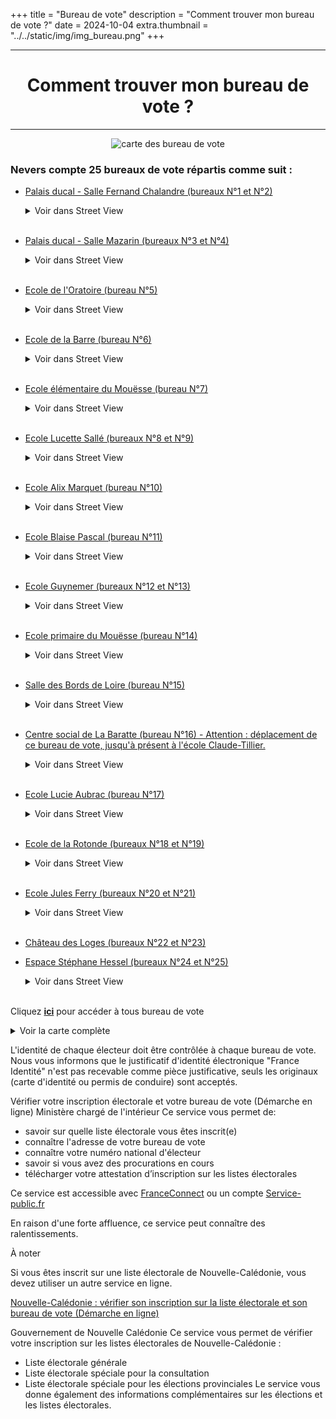 +++
title = "Bureau de vote"
description = "Comment trouver mon bureau de vote ?"
date = 2024-10-04
extra.thumbnail = "../../static/img/img_bureau.png"
+++

<center>

-- --

# Comment trouver mon bureau de vote ?

-- --

![carte des bureau de vote](/img/img_bureau.png "carte des bureau de vote")

</center>

### **Nevers compte 25 bureaux de vote répartis comme suit :**

- [Palais ducal - Salle Fernand Chalandre (bureaux N°1 et N°2)](https://maps.app.goo.gl/9ea7Rz1hL8vavVNk9 "Palais ducal - Salle Fernand Chalandre (bureaux N°1 et N°2)")
    <details>
    <summary>Voir dans Street View</summary>
    <div style= "max-width: 100%; overflow: hidden; height: 495px; width: 1314.59px; position: relative;transition: none;"><iframe style=" width: 100%; height: 100%;" src="https://www.google.com/maps/embed?pb=!4v1728377155521!6m8!1m7!1sgy52LMkzlfs6UEX_E0SPqA!2m2!1d46.98773325128888!2d3.158900049626267!3f339.3804840664259!4f0.08391371112836055!5f1.1924812503605782" width="450" height="300" style="border:0;" allowfullscreen="" loading="lazy" referrerpolicy="no-referrer-when-downgrade" ></iframe></div>
    </details><br>

- [Palais ducal - Salle Mazarin (bureaux N°3 et N°4)](https://maps.app.goo.gl/9ea7Rz1hL8vavVNk9 "Palais ducal - Salle Mazarin (bureaux N°3 et N°4)")
    <details>
    <summary>Voir dans Street View</summary>
    <div style= "max-width: 100%; overflow: hidden; height: 495px; width: 1314.59px; position: relative;transition: none;"><iframe style=" width: 100%; height: 100%;" src="https://www.google.com/maps/embed?pb=!4v1728377155521!6m8!1m7!1sgy52LMkzlfs6UEX_E0SPqA!2m2!1d46.98773325128888!2d3.158900049626267!3f339.3804840664259!4f0.08391371112836055!5f1.1924812503605782" width="450" height="300" style="border:0;" allowfullscreen="" loading="lazy" referrerpolicy="no-referrer-when-downgrade"></iframe></div>
    </details><br>

- [Ecole de l'Oratoire (bureau N°5)](https://www.google.com/maps?cid=5900549364921381181 "Ecole de l'Oratoire (bureau N°5)")
    <details>
    <summary>Voir dans Street View</summary>
    <div style= "max-width: 100%; overflow: hidden; height: 495px; width: 1314.59px; position: relative;transition: none;"><iframe style=" width: 100%; height: 100%;" src="https://www.google.com/maps/embed?pb=!4v1728379543315!6m8!1m7!1slKXhfq1ZrWeREgo3HJfYnQ!2m2!1d46.98758929750874!2d3.160120347916781!3f187.56770860523133!4f7.441537350591531!5f0.4000000000000002" width="600" height="450" style="border:0;" allowfullscreen="" loading="lazy" referrerpolicy="no-referrer-when-downgrade"></iframe></div>
    </details><br>

- [Ecole de la Barre (bureau N°6)](https://www.google.com/maps?cid=8526963995782554458 "Ecole de la Barre (bureau N°6)")
    <details>
    <summary>Voir dans Street View</summary>
    <div style= "max-width: 100%; overflow: hidden; height: 495px; width: 1314.59px; position: relative;transition: none;"><iframe style=" width: 100%; height: 100%;" src="https://www.google.com/maps/embed?pb=!4v1728379664223!6m8!1m7!1sfcLODZNs3s8NkKf_BsY3ng!2m2!1d46.99326544794373!2d3.16669670675162!3f214.9932285859102!4f-10.236183277712172!5f0.7820865974627469" width="600" height="450" style="border:0;" allowfullscreen="" loading="lazy" referrerpolicy="no-referrer-when-downgrade"></iframe></div>
    </details><br>

- [Ecole élémentaire du Mouësse (bureau N°7)](https://www.google.com/maps?cid=14112143054501150469 "Ecole élémentaire du Mouësse (bureau N°7)")
    <details>
    <summary>Voir dans Street View</summary>
    <div style= "max-width: 100%; overflow: hidden; height: 495px; width: 1314.59px; position: relative;transition: none;"><iframe style=" width: 100%; height: 100%;" src="https://www.google.com/maps/embed?pb=!4v1728379767661!6m8!1m7!1sJLTSXUK_80qil5k1PqZZpQ!2m2!1d46.98823121412338!2d3.174916699776939!3f275.0370710027179!4f-4.091914301639832!5f0.40145265277953096" width="600" height="450" style="border:0;" allowfullscreen="" loading="lazy" referrerpolicy="no-referrer-when-downgrade"></iframe></div>
    </details><br>

- [Ecole Lucette Sallé (bureaux N°8 et N°9)](https://www.google.com/maps?cid=6644164244162569628 "Ecole Lucette Sallé (bureaux N°8 et N°9)")
    <details>
    <summary>Voir dans Street View</summary>
    <div style= "max-width: 100%; overflow: hidden; height: 495px; width: 1314.59px; position: relative;transition: none;"><iframe style=" width: 100%; height: 100%;" src="https://www.google.com/maps/embed?pb=!4v1728379841647!6m8!1m7!1sJAH56DE5YIRKTCtss0jD9w!2m2!1d46.99548927735914!2d3.155858994872419!3f295.2897698097254!4f1.0705109838506814!5f0.7820865974627469" width="600" height="450" style="border:0;" allowfullscreen="" loading="lazy" referrerpolicy="no-referrer-when-downgrade"></iframe></div>
    </details><br>

- [Ecole Alix Marquet (bureau N°10)](https://www.google.com/maps?cid=12608324933365365905 "Ecole Alix Marquet (bureau N°10)")
    <details>
    <summary>Voir dans Street View</summary>
    <div style= "max-width: 100%; overflow: hidden; height: 495px; width: 1314.59px; position: relative;transition: none;"><iframe style=" width: 100%; height: 100%;" src="https://www.google.com/maps/embed?pb=!4v1728379893511!6m8!1m7!1s7cY-dLv3rt3tPt8gGxUchw!2m2!1d47.00319517590182!2d3.150322237895133!3f29.621277631268985!4f-2.7377684792421064!5f0.7820865974627469" width="600" height="450" style="border:0;" allowfullscreen="" loading="lazy" referrerpolicy="no-referrer-when-downgrade"></iframe></div>
    </details><br>

- [Ecole Blaise Pascal (bureau N°11)](https://www.google.com/maps?cid=687792264438732976 "Ecole Blaise Pascal (bureau N°11)")
    <details>
    <summary>Voir dans Street View</summary>
   <div style= "max-width: 100%; overflow: hidden; height: 495px; width: 1314.59px; position: relative;transition: none;"><iframe style=" width: 100%; height: 100%;" src="https://www.google.com/maps/embed?pb=!4v1728379955208!6m8!1m7!1skYXdsWsd0h_I3wo2aZxyZA!2m2!1d46.99893643777651!2d3.160045476652754!3f20.121230614237!4f-0.3954445866354348!5f0.4000000000000002" width="600" height="450" style="border:0;" allowfullscreen="" loading="lazy" referrerpolicy="no-referrer-when-downgrade"></iframe></div>
    </details><br>

- [Ecole Guynemer (bureaux N°12 et N°13)](https://www.google.com/maps?cid=8902380687520596842 "Ecole Guynemer (bureaux N°12 et N°13)")
    <details>
    <summary>Voir dans Street View</summary>
    <div style= "max-width: 100%; overflow: hidden; height: 495px; width: 1314.59px; position: relative;transition: none;"><iframe style=" width: 100%; height: 100%;" src="https://www.google.com/maps/embed?pb=!4v1728380205044!6m8!1m7!1sqTkpP6q8DZGHKCDTn1vomw!2m2!1d47.00114533158438!2d3.162214794718441!3f5.122320212267963!4f-4.187179050677315!5f0.5416972849989472" width="600" height="450" style="border:0;" allowfullscreen="" loading="lazy" referrerpolicy="no-referrer-when-downgrade"></iframe></div>
    </details><br>

- [Ecole primaire du Mouësse (bureau N°14)](https://www.google.com/maps?cid=14112143054501150469 "Ecole primaire du Mouësse (bureau N°14)")
    <details>
    <summary>Voir dans Street View</summary>
    <div style= "max-width: 100%; overflow: hidden; height: 495px; width: 1314.59px; position: relative;transition: none;"><iframe style=" width: 100%; height: 100%;" src="https://www.google.com/maps/embed?pb=!4v1728380271048!6m8!1m7!1sJLTSXUK_80qil5k1PqZZpQ!2m2!1d46.98823121412338!2d3.174916699776939!3f278.0571823075053!4f-3.2876644766654834!5f0.4000000000000002" width="600" height="450" style="border:0;" allowfullscreen="" loading="lazy" referrerpolicy="no-referrer-when-downgrade"></iframe></div>
    </details><br>

- [Salle des Bords de Loire (bureau N°15)](https://www.google.com/maps?cid=14778878091029007172 "Salle des Bords de Loire (bureau N°15)")
    <details>
    <summary>Voir dans Street View</summary>
    <div style= "max-width: 100%; overflow: hidden; height: 495px; width: 1314.59px; position: relative;transition: none;"><iframe style=" width: 100%; height: 100%;" src="https://www.google.com/maps/embed?pb=!4v1728380353470!6m8!1m7!1s23PsOZlX6iis4NCkJ4MY6g!2m2!1d46.98562423115181!2d3.175773740792583!3f68.86458978897018!4f-3.638633081649843!5f0.7820865974627469" width="600" height="450" style="border:0;" allowfullscreen="" loading="lazy" referrerpolicy="no-referrer-when-downgrade"></iframe></div>
    </details><br>

- [Centre social de La Baratte (bureau N°16) - Attention : déplacement de ce bureau de vote, jusqu'à présent à l'école Claude-Tillier.](https://www.google.com/maps?cid=17967370767832606053 "Centre social de La Baratte (bureau N°16) - Attention : déplacement de ce bureau de vote, jusqu'à présent à l'école Claude-Tillier.")
    <details>
    <summary>Voir dans Street View</summary>
    <div style= "max-width: 100%; overflow: hidden; height: 495px; width: 1314.59px; position: relative;transition: none;"><iframe style=" width: 100%; height: 100%;" src="https://www.google.com/maps/embed?pb=!4v1728387346840!6m8!1m7!1skL2UzFmKA5aO1lNXIJNiYg!2m2!1d46.98370668641051!2d3.188526470137986!3f268.01774915130017!4f-4.703180096735295!5f0.4000000000000002" width="600" height="450" style="border:0;" allowfullscreen="" loading="lazy" referrerpolicy="no-referrer-when-downgrade"></iframe></div>
    </details><br>

- [Ecole Lucie Aubrac (bureau N°17)](https://www.google.com/maps?cid=6032931808001811301 "Ecole Lucie Aubrac (bureau N°17)")
    <details>
    <summary>Voir dans Street View</summary>
    <div style= "max-width: 100%; overflow: hidden; height: 495px; width: 1314.59px; position: relative;transition: none;"><iframe style=" width: 100%; height: 100%;" src="https://www.google.com/maps/embed?pb=!4v1728387693018!6m8!1m7!1sLpJjfa6er5K4pTYwYEu1-w!2m2!1d46.98086938137563!2d3.188198771208122!3f29.83759745265049!4f7.111836660485835!5f1.4120138145039594" width="600" height="450" style="border:0;" allowfullscreen="" loading="lazy" referrerpolicy="no-referrer-when-downgrade"></iframe></div>
    </details><br>

- [Ecole de la Rotonde (bureaux N°18 et N°19)](https://www.google.com/maps?cid=15288841166374120305 "Ecole de la Rotonde (bureaux N°18 et N°19)")
    <details>
    <summary>Voir dans Street View</summary>
    <div style= "max-width: 100%; overflow: hidden; height: 495px; width: 1314.59px; position: relative;transition: none;"><iframe style=" width: 100%; height: 100%;" src="https://www.google.com/maps/embed?pb=!4v1728387760930!6m8!1m7!1s023iA9O-K4EIbKUK_fF7Tg!2m2!1d46.98941993020938!2d3.146535883540693!3f148.61248406845294!4f6.655897509868154!5f0.4000000000000002" width="600" height="450" style="border:0;" allowfullscreen="" loading="lazy" referrerpolicy="no-referrer-when-downgrade"></iframe></div>
    </details><br>

- [Ecole Jules Ferry (bureaux N°20 et N°21)](https://www.google.com/maps?cid=2614355036142834722 "Ecole Jules Ferry (bureaux N°20 et N°21)")
    <details>
    <summary>Voir dans Street View</summary>
    <div style= "max-width: 100%; overflow: hidden; height: 495px; width: 1314.59px; position: relative;transition: none;"><iframe style=" width: 100%; height: 100%;" src="https://www.google.com/maps/embed?pb=!4v1728387856683!6m8!1m7!1sy4pcFRK7sc1hK86VmFkHyQ!2m2!1d46.98954681775385!2d3.13483589581723!3f193.5565783499167!4f1.165538496523979!5f0.4000000000000002" width="600" height="450" style="border:0;" allowfullscreen="" loading="lazy" referrerpolicy="no-referrer-when-downgrade"></iframe></div>
    </details><br>

- [Château des Loges (bureaux N°22 et N°23)](https://www.google.com/maps?cid=11507999786364046498 "Château des Loges (bureaux N°22 et N°23)")<br>

- [Espace Stéphane Hessel (bureaux N°24 et N°25)](https://www.google.com/maps?cid=11024088104694821404 "Espace Stéphane Hessel (bureaux N°24 et N°25)")
    <details>
    <summary>Voir dans Street View</summary>
    <div style= "max-width: 100%; overflow: hidden; height: 495px; width: 1314.59px; position: relative;transition: none;"><iframe style=" width: 100%; height: 100%;" src="https://www.google.com/maps/embed?pb=!4v1728388410819!6m8!1m7!1s893VQnjKDsb5LBvIWLSOdg!2m2!1d46.99364618875253!2d3.125700494323484!3f165.91553233887123!4f-0.7322324794334918!5f1.7192095488778532" width="450" height="300" style="border:0;" allowfullscreen="" loading="lazy" referrerpolicy="no-referrer-when-downgrade"></iframe></div>
    </details><br>

Cliquez [**ici**](https://www.google.com/maps/d/edit?mid=1rH6pcgI0HDf2BpOAWfWaYN4V56CCss0&usp=sharing "lien vers tous les bureau de vote sur google maps") pour accéder à tous bureau de vote

<details>
    <summary>Voir la carte complète</summary>
    <div style= "max-width: 100%; overflow: hidden; height: 495px; width: 1314.59px; position: relative;transition: none;"><iframe style=" width: 100%; height: 100%;" src="https://www.google.com/maps/d/embed?mid=1rH6pcgI0HDf2BpOAWfWaYN4V56CCss0&hl=fr&ehbc=2E312F" width="450" height="300"></iframe></div>
</details>

L'identité de chaque électeur doit être contrôlée à chaque bureau de vote. Nous vous informons que le justificatif d'identité électronique "France Identité" n'est pas recevable comme pièce justificative, seuls les originaux (carte d'identité ou permis de conduire) sont acceptés.

Vérifier votre inscription électorale et votre bureau de vote (Démarche en ligne)
Ministère chargé de l'intérieur
Ce service vous permet de:

- savoir sur quelle liste électorale vous êtes inscrit(e)
- connaître l'adresse de votre bureau de vote
- connaître votre numéro national d'électeur
- savoir si vous avez des procurations en cours
- télécharger votre attestation d’inscription sur les listes électorales

Ce service est accessible avec
[FranceConnect](https://app.franceconnect.gouv.fr/api/v1/authorize?scope=openid+identite_pivot+email&state=GU19vQVXHRV3LA0hzyitHmJvPhDB_0FdPXhnVH0MhaQ.Ajp6u0STG4w.aBQToQW0T66P9rFeLoXcsw&response_type=code&client_id=b655db4d48ad1ef4a287c84bf05364726e55cc68aadd3579fb469c971490ca73&redirect_uri=https%3A%2F%2Fauth.service-public.fr%2Frealms%2Fservice-public%2Fbroker%2Ffranceconnect-particulier%2Fendpoint&acr_values=eidas1&nonce=FB4A4F0FDA970E8D926E3BA65BFF7211242C244510140C8BF7D835B7696178AA "site FranceConnect") ou un compte [Service-public.fr](https://auth.service-public.fr/realms/service-public/protocol/openid-connect/auth?response_type=code&client_id=spclient&scope=address%20phone%20openid%20profile%20email&state=Id3el8fvkLpcUOc17iYde_QIddHIXI8rG7g6eIorYmw%3D&redirect_uri=https://www.service-public.fr/openid_connect_login&nonce=NpEPY56PT0PhJi3S3Kcpg5q_x6Pd9YRfLaqNjQJOX1E "Service-public.fr")

En raison d'une forte affluence, ce service peut connaître des ralentissements.

À noter

Si vous êtes inscrit sur une liste électorale de Nouvelle-Calédonie, vous devez utiliser un autre service en ligne.

[Nouvelle-Calédonie : vérifier son inscription sur la liste électorale et son bureau de vote (Démarche en ligne)](https://www.service-public.fr/particuliers/vosdroits/R63206 "lien vérifier son inscription")

Gouvernement de Nouvelle Calédonie
Ce service vous permet de vérifier votre inscription sur les listes électorales de Nouvelle-Calédonie :

- Liste électorale générale
- Liste électorale spéciale pour la consultation
- Liste électorale spéciale pour les élections provinciales
Le service vous donne également des informations complémentaires sur les élections et les listes électorales.
